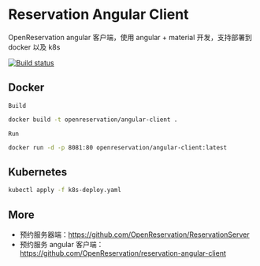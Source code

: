 # Reservation Angular Client

OpenReservation angular 客户端，使用 angular + material 开发，支持部署到 docker 以及 k8s

[![Build status](https://weihanli.visualstudio.com/Pipelines/_apis/build/status/OpenReservation.AngularClient.CI)](https://weihanli.visualstudio.com/Pipelines/_build/latest?definitionId=21)

## Docker

`Build`

```sh
docker build -t openreservation/angular-client .
```

`Run`

```sh
docker run -d -p 8081:80 openreservation/angular-client:latest
```

## Kubernetes

``` bash
kubectl apply -f k8s-deploy.yaml
```

## More

- 预约服务器端：<https://github.com/OpenReservation/ReservationServer>
- 预约服务 angular 客户端：<https://github.com/OpenReservation/reservation-angular-client>
